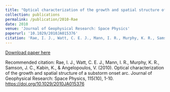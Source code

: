 ```yaml
---
title: "Optical characterization of the growth and spatial structure of a substorm onset arc"
collection: publications
permalink: /publication/2010-Rae
date: 2010
venue: 'Journal of Geophysical Research: Space Physics'
paperurl: '10.1029/2010JA015376'
citation: 'Rae, I. J., Watt, C. E. J., Mann, I. R., Murphy, K. R., Samson, J. C., Kabin, K., &amp; Angelopoulos, V. (2010). Optical characterization of the growth and spatial structure of a substorm onset arc. Journal of Geophysical Research: Space Physics, 115(10), 1-10. https://doi.org/10.1029/2010JA015376'
---
```

[Download paper here](10.1029/2010JA015376)

Recommended citation: Rae, I. J., Watt, C. E. J., Mann, I. R., Murphy, K. R., Samson, J. C., Kabin, K., & Angelopoulos, V. (2010). Optical characterization of the growth and spatial structure of a substorm onset arc. Journal of Geophysical Research: Space Physics, 115(10), 1-10. https://doi.org/10.1029/2010JA015376